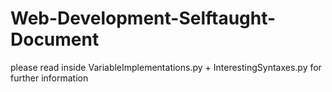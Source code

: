# Web-Development-Selftaught-Document
please read inside VariableImplementations.py
                 + InterestingSyntaxes.py
              for further information